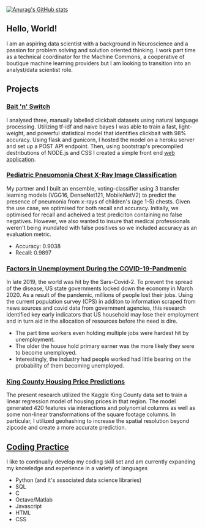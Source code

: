 [![Anurag's GitHub stats](https://github-readme-stats.vercel.app/api?username=anuraghazra)](https://github.com/anuraghazra/github-readme-stats)

## Hello, World! 

I am an aspiring data scientist with a background in Neuroscience and a passion for problem solving and solution oriented thinking. I work part time as a technical coordinator for the Machine Commons, a cooperative of boutique machine learning providers but I am looking to transition into an analyst/data scientist role.

## Projects


###  [Bait 'n' Switch](https://github.com/SlimHintz/bait-n-switch)

I analysed three, manually labelled clickbait datasets using natural language processing. Utilizing tf-idf and naive bayes I was able to train a fast, light-weight, and powerful statistical model that identifies clickbait with 98% accuracy. Using flask and gunicorn, I hosted the model on a heroku server and set up a POST API endpoint. Then, using bootstrap's precompiled destributions of NODE.js and CSS I created a simple front end [web application](https://baitnswitch.herokuapp.com/predict). 

### [Pediatric Pneuomonia Chest X-Ray Image Classification](https://github.com/SlimHintz/Pneumonia-image-classification)

My partner and I built an ensemble, voting-classifier using 3 transfer learning models (VGG16, DenseNet121, MobileNetV2) to predict the presence of pneumonia from x-rays of children's (age 1-5) chests. Given the use case, we optimised for both recall and accuracy. Initially, we optimised for recall and acheived a test prediciton containing no false negatives. However, we also wanted to insure that medical professionals weren't being inundated with false positives so we included accuracy as an evaluation metric.
- Accuracy: 0.9038
- Recall: 0.9897

### [Factors in Unemployment During the COVID-19-Pandmenic](https://github.com/SlimHintz/Factors-in-Unemployment-During-COVID-19-Pandemic)

In late 2019, the world was hit by the Sars-Covid-2. To prevent the spread of the disease, US state governments locked down the economy in March 2020. As a result of the pandemic, millions of people lost their jobs. Using the current population survey (CPS) in additon to information scraped from news sources and covid data from government agencies, this research identified key early indicators that US household may lose their employment and in turn aid in the allocation of resources before the need is dire.
- The part time workers even holding multiple jobs were hardest hit by unemployment.
- The older the house hold primary earner was the more likely they were to become unemployed.
- Interestingly, the industry had people worked had little bearing on the probability of them becoming unemployed.

### [King County Housing Price Predictions](https://github.com/SlimHintz/King-County-Housing)

The present research utilized the Kaggle King County data set to train a linear regression model of housing prices in that region. The model generated 420 features via interactions and polynomial columns as well as some non-linear transformations of the square footage columns. In particular, I utilized geohashing to increase the spatial resolution beyond zipcode and create a more accurate prediction. 

## [Coding Practice](https://github.com/SlimHintz/coding-practice)

I like to continually develop my coding skill set and am currently expanding my knowledge and experience in a variety of languages
- Python (and it's associated data science libraries)
- SQL
- C 
- Octave/Matlab
- Javascript
- HTML
- CSS

